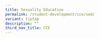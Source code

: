 ```yaml
---
title: Sexuality Education
permalink: /student-development/cce/sed/
variant: tiptap
description: ""
third_nav_title: CCE
---
```

